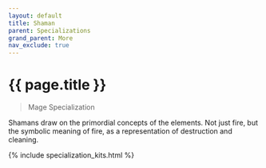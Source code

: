 ```yaml
---
layout: default
title: Shaman
parent: Specializations
grand_parent: More
nav_exclude: true
---
```


# {{ page.title }}

> Mage Specialization

Shamans draw on the primordial concepts of the elements. Not just fire, but the symbolic meaning of fire, as a representation of destruction and cleaning.

{% include specialization_kits.html %}